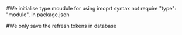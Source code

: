#We initialise type:moudule for using imoprt syntax not require
"type": "module", in package.json

#We only save the refresh tokens in database
